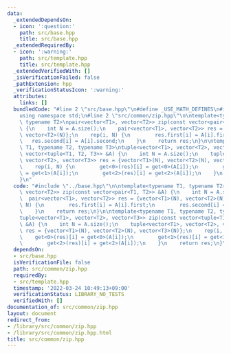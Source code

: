 ```yaml
---
data:
  _extendedDependsOn:
  - icon: ':question:'
    path: src/base.hpp
    title: src/base.hpp
  _extendedRequiredBy:
  - icon: ':warning:'
    path: src/template.hpp
    title: src/template.hpp
  _extendedVerifiedWith: []
  _isVerificationFailed: false
  _pathExtension: hpp
  _verificationStatusIcon: ':warning:'
  attributes:
    links: []
  bundledCode: "#line 2 \"src/base.hpp\"\n#define _USE_MATH_DEFINES\n#include <bits/stdc++.h>\n\
    using namespace std;\n#line 2 \"src/common/zip.hpp\"\n\ntemplate<typename T1,\
    \ typename T2>\npair<vector<T1>, vector<T2>> zip(const vector<pair<T1, T2>> &A)\
    \ {\n    int N = A.size();\n    pair<vector<T1>, vector<T2>> res = {vector<T1>(N),\
    \ vector<T2>(N)};\n    rep(i, N) {\n        res.first[i] = A[i].first;\n     \
    \   res.second[i] = A[i].second;\n    }\n    return res;\n}\n\ntemplate<typename\
    \ T1, typename T2, typename T3>\ntuple<vector<T1>, vector<T2>, vector<T3>> zip(const\
    \ vector<tuple<T1, T2, T3>> &A) {\n    int N = A.size();\n    tuple<vector<T1>,\
    \ vector<T2>, vector<T3>> res = {vector<T1>(N), vector<T2>(N), vector<T3>(N)};\n\
    \    rep(i, N) {\n        get<0>(res)[i] = get<0>(A[i]);\n        get<1>(res)[i]\
    \ = get<1>(A[i]);\n        get<2>(res)[i] = get<2>(A[i]);\n    }\n    return res;\n\
    }\n"
  code: "#include \"../base.hpp\"\n\ntemplate<typename T1, typename T2>\npair<vector<T1>,\
    \ vector<T2>> zip(const vector<pair<T1, T2>> &A) {\n    int N = A.size();\n  \
    \  pair<vector<T1>, vector<T2>> res = {vector<T1>(N), vector<T2>(N)};\n    rep(i,\
    \ N) {\n        res.first[i] = A[i].first;\n        res.second[i] = A[i].second;\n\
    \    }\n    return res;\n}\n\ntemplate<typename T1, typename T2, typename T3>\n\
    tuple<vector<T1>, vector<T2>, vector<T3>> zip(const vector<tuple<T1, T2, T3>>\
    \ &A) {\n    int N = A.size();\n    tuple<vector<T1>, vector<T2>, vector<T3>>\
    \ res = {vector<T1>(N), vector<T2>(N), vector<T3>(N)};\n    rep(i, N) {\n    \
    \    get<0>(res)[i] = get<0>(A[i]);\n        get<1>(res)[i] = get<1>(A[i]);\n\
    \        get<2>(res)[i] = get<2>(A[i]);\n    }\n    return res;\n}\n"
  dependsOn:
  - src/base.hpp
  isVerificationFile: false
  path: src/common/zip.hpp
  requiredBy:
  - src/template.hpp
  timestamp: '2022-03-24 10:49:13+09:00'
  verificationStatus: LIBRARY_NO_TESTS
  verifiedWith: []
documentation_of: src/common/zip.hpp
layout: document
redirect_from:
- /library/src/common/zip.hpp
- /library/src/common/zip.hpp.html
title: src/common/zip.hpp
---
```

